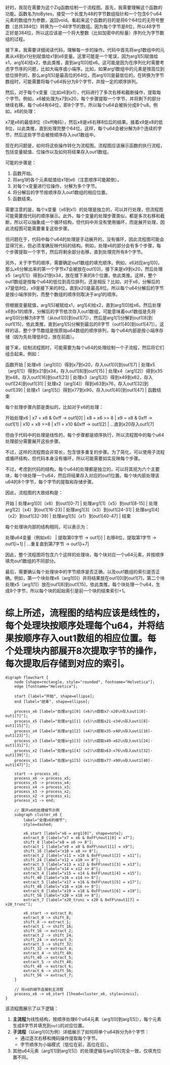 好的，我现在需要为这个Zig函数绘制一个流程图。首先，我需要理解这个函数的功能。函数名为toBytes，接受一个长度为48的字节数组指针和一个包含6个u64元素的数组作为参数，返回void。看起来这个函数的目的是将6个64位的无符号整数（总共384位）转换为一个48字节的数组。因为每个字节是8位，所以48字节正好是384位，所以这应该是一个将大整数（比如加密中的标量）序列化为字节数组的过程。

接下来，我需要详细阅读代码，理解每一步的操作。代码中首先将arg1数组中的元素从x6到x1分别赋值给x1到x6变量。这里可能是一个笔误，因为arg1[5]赋值给x1，arg1[4]给x2，依此类推，直到arg1[0]给x6。这可能是因为在序列化时需要考虑字节序的问题，比如大端序或小端序。比如，如果arg1数组中的元素是按高位到低位排列的，那么arg1[5]是最高位的64位，而arg1[0]是最低位的。在转换为字节数组时，可能需要将每个u64拆分为8个字节，并按一定的顺序排列。

然后，对于每个x变量（比如x6到x1），代码进行了多次右移和截断操作，提取每个字节。例如，x6被处理为x7到x20，每个步骤提取一个字节，并将剩下的部分继续右移。每个u64有64位，即8个字节，所以每个u64会被拆分成8个u8。例如，x6的处理：

x7是x6的最低8位（0xff掩码），然后x8是x6右移8位后的结果。接着x9是x8的低8位，以此类推，直到处理完整个64位。这样，每个u64会被分解为8个连续的字节，然后这些字节会被按顺序存入out1数组中。

现在的问题是，如何将这些操作转化为流程图。流程图应该展示函数的执行流程，包括变量赋值、位操作以及如何将结果存入out1数组。

可能的步骤是：

1. 函数开始。
2. 将arg1的各个元素赋值给x1到x6（注意顺序可能颠倒）。
3. 对每个x变量进行位操作，分解为多个字节。
4. 将分解后的字节按顺序存入out1数组的相应位置。
5. 函数结束。

需要注意的是，每个x变量（x6到x1）的处理是独立的，可以并行处理，但流程图可能需要按代码的顺序展示。此外，每个变量的处理步骤类似，都是多次右移和截断，所以可以抽象成一个循环结构，但代码中并没有使用循环，而是展开处理，因此流程图可能需要重复这些步骤。

但问题在于，代码中每个u64的处理是手动展开的，没有循环，因此流程图可能会显得冗长，但必须准确反映代码的结构。例如，处理x6的部分会有多个步骤，每个步骤提取一个字节，然后将剩余部分右移，直到处理完所有8个字节。

另外，关于字节的顺序，需要确定out1数组的填充顺序。例如，x6对应arg1[0]，那么x6分解出来的第一个字节x7会被放在out1[0]，接下来是x9到x20，然后处理x5（arg1[1]）得到x21到x34，放在接下来的8个位置，依此类推。这样，整个out1数组是按每个u64的低位到高位排列，还是相反？比如，对于x6，分解后的x7是低8位，x9是接下来的8位，直到x20是最高8位。所以每个u64分解后的字节是按小端序排列，而整个数组的顺序则取决于arg1的顺序。

但根据变量赋值，arg1[5]被赋给x1，arg1[4]给x2，直到arg1[0]给x6。然后处理x6到x1的顺序，分解后的字节依次存入out1数组，可能意味着out1数组是先将arg1[0]分解为8字节（从out1[0]到out1[7]），然后是arg1[1]分解到out1[8]到out1[15]，依此类推，直到arg1[5]分解到最后的8字节（out1[40]到out1[47]）。这样的话，整个字节数组是按原始u64数组的顺序排列，每个u64内部是按小端序存储（因为先处理低8位，放在前面）。

接下来，绘制流程图时，可能需要为每个u64的处理绘制一个子流程，然后将它们组合起来。例如：

函数开始
|
处理x6（arg1[0]）得到x7到x20，存入out1[0]到out1[7]
|
处理x5（arg1[1]）得到x21到x34，存入out1[8]到out1[15]
|
处理x4（arg1[2]）得到x35到x48，存入out1[16]到out1[23]
|
处理x3（arg1[3]）得到x49到x62，存入out1[24]到out1[31]
|
处理x2（arg1[4]）得到x63到x76，存入out1[32]到out1[39]
|
处理x1（arg1[5]）得到x77到x90，存入out1[40]到out1[47]
|
函数结束

每个处理步骤内部是类似的，比如对于x6的处理：

开始处理x6
|
x7 = x6 & 0xff → out1[0]
|
x8 = x6 >> 8
|
x9 = x8 & 0xff → out1[1]
|
x10 = x8 >>8
|
x11 = x10 &0xff → out1[2]
|
...直到x20存入out1[7]

但由于代码中的处理是线性的，每个步骤都是顺序执行，所以流程图中的每个u64处理部分需要展开这些步骤。

不过，这样的流程图会非常长，包含很多重复的步骤。为了简化，可以使用子流程或循环结构，但代码本身没有循环，所以可能需要如实反映每个步骤。

不过，考虑到代码的结构，每个u64的处理都是独立的，可以将其视为六个主要块，每个块处理一个u64，然后将结果存入对应的out1位置。每个块内部处理该u64的8个字节，每个字节的提取和存储步骤。

因此，流程图的大致结构是：

开始
|
处理arg1[0]（x6）到out1[0-7]
|
处理arg1[1]（x5）到out1[8-15]
|
处理arg1[2]（x4）到out1[16-23]
|
处理arg1[3]（x3）到out1[24-31]
|
处理arg1[4]（x2）到out1[32-39]
|
处理arg1[5]（x1）到out1[40-47]
|
结束

每个处理块内部的结构相同，可以表示为：

处理u64变量（例如x6）
|
提取第0字节 → out1[i]
|
右移8位，提取第1字节 → out1[i+1]
|
...重复直到第7字节 → out1[i+7]

因此，整个流程图将包含六个这样的处理块，每个块对应一个u64元素，并按顺序填充out1数组的不同部分。

最后，需要确认每个处理块中的字节顺序是否正确，以及out1数组的索引是否正确。例如，第一个块处理x6（arg1[0]）并将结果放在out1[0]到out1[7]，第二个块处理x5（arg1[1]）放在out1[8]到out1[15]，依此类推，每个块处理一个u64，生成8个字节，所以每个块的起始索引是前一个块的结束索引+1。

综上所述，流程图的结构应该是线性的，每个处理块按顺序处理每个u64，并将结果按顺序存入out1数组的相应位置。每个处理块内部展开8次提取字节的操作，每次提取后存储到对应的索引。
================================================
```graphviz
digraph flowchart {
    node [shape=rectangle, style="rounded", fontname="Helvetica"];
    edge [fontname="Helvetica"];
    
    start [label="开始", shape=ellipse];
    end [label="结束", shape=ellipse];
    
    process_x6 [label="处理arg1[0] (x6)\n提取x7-x20\n存入out1[0]-out1[7]"];
    process_x5 [label="处理arg1[1] (x5)\n提取x21-x34\n存入out1[8]-out1[15]"];
    process_x4 [label="处理arg1[2] (x4)\n提取x35-x48\n存入out1[16]-out1[23]"];
    process_x3 [label="处理arg1[3] (x3)\n提取x49-x62\n存入out1[24]-out1[31]"];
    process_x2 [label="处理arg1[4] (x2)\n提取x63-x76\n存入out1[32]-out1[39]"];
    process_x1 [label="处理arg1[5] (x1)\n提取x77-x90\n存入out1[40]-out1[47]"];
    
    start -> process_x6;
    process_x6 -> process_x5;
    process_x5 -> process_x4;
    process_x4 -> process_x3;
    process_x3 -> process_x2;
    process_x2 -> process_x1;
    process_x1 -> end;
    
    // 展开x6的处理细节示例
    subgraph cluster_x6 {
        label="处理x6的细节";
        style=dashed;
        
        x6_start [label="x6 = arg1[0]", shape=note];
        extract_0 [label="x7 = x6 & 0xFF\nout1[0] = x7"];
        shift_8 [label="x8 = x6 >> 8"];
        extract_1 [label="x9 = x8 & 0xFF\nout1[1] = x9"];
        shift_16 [label="x10 = x8 >> 8"];
        extract_2 [label="x11 = x10 & 0xFF\nout1[2] = x11"];
        shift_24 [label="x12 = x10 >> 8"];
        extract_3 [label="x13 = x12 & 0xFF\nout1[3] = x13"];
        shift_32 [label="x14 = x12 >> 8"];
        extract_4 [label="x15 = x14 & 0xFF\nout1[4] = x15"];
        shift_40 [label="x16 = x14 >> 8"];
        extract_5 [label="x17 = x16 & 0xFF\nout1[5] = x17"];
        shift_48 [label="x18 = x16 >> 8"];
        extract_6 [label="x19 = x18 & 0xFF\nout1[6] = x19"];
        shift_56 [label="x20 = x18 >> 8"];
        extract_7 [label="x20_trunc = x20 & 0xFF\nout1[7] = x20_trunc"];
        
        x6_start -> extract_0;
        extract_0 -> shift_8;
        shift_8 -> extract_1;
        extract_1 -> shift_16;
        shift_16 -> extract_2;
        extract_2 -> shift_24;
        shift_24 -> extract_3;
        extract_3 -> shift_32;
        shift_32 -> extract_4;
        extract_4 -> shift_40;
        shift_40 -> extract_5;
        extract_5 -> shift_48;
        shift_48 -> extract_6;
        extract_6 -> shift_56;
        shift_56 -> extract_7;
    }
    
    // 将x6的细节连接到主流程
    process_x6 -> x6_start [lhead=cluster_x6, style=invis];
}
``` 

该流程图展示了以下逻辑：

1. **主流程**为线性结构，按顺序处理6个u64元素（arg1[0]到arg1[5]），每个元素生成8字节并填充到`out1`的对应位置。
2. **子流程**（以arg1[0]为例）详细展示了如何将单个u64拆分为8个字节：
   - 通过逐次右移和掩码操作提取每个字节。
   - 字节顺序为小端模式（低位在前，高位在后）。
3. 其他u64元素（arg1[1]到arg1[5]）的处理逻辑与arg1[0]完全一致，仅填充位置不同。
